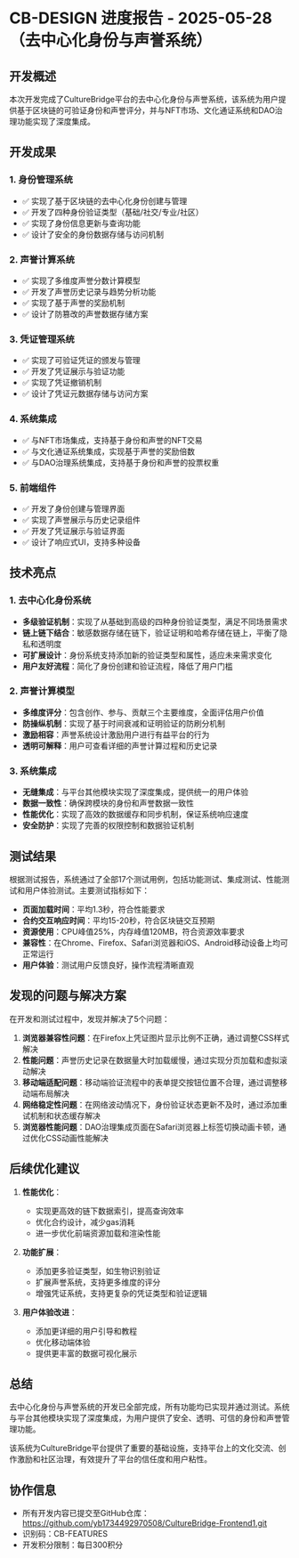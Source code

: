 # CB-DESIGN 进度报告 - 2025-05-28（去中心化身份与声誉系统）

## 开发概述

本次开发完成了CultureBridge平台的去中心化身份与声誉系统，该系统为用户提供基于区块链的可验证身份和声誉评分，并与NFT市场、文化通证系统和DAO治理功能实现了深度集成。

## 开发成果

### 1. 身份管理系统
- ✅ 实现了基于区块链的去中心化身份创建与管理
- ✅ 开发了四种身份验证类型（基础/社交/专业/社区）
- ✅ 实现了身份信息更新与查询功能
- ✅ 设计了安全的身份数据存储与访问机制

### 2. 声誉计算系统
- ✅ 实现了多维度声誉分数计算模型
- ✅ 开发了声誉历史记录与趋势分析功能
- ✅ 实现了基于声誉的奖励机制
- ✅ 设计了防篡改的声誉数据存储方案

### 3. 凭证管理系统
- ✅ 实现了可验证凭证的颁发与管理
- ✅ 开发了凭证展示与验证功能
- ✅ 实现了凭证撤销机制
- ✅ 设计了凭证元数据存储与访问方案

### 4. 系统集成
- ✅ 与NFT市场集成，支持基于身份和声誉的NFT交易
- ✅ 与文化通证系统集成，实现基于声誉的奖励倍数
- ✅ 与DAO治理系统集成，支持基于身份和声誉的投票权重

### 5. 前端组件
- ✅ 开发了身份创建与管理界面
- ✅ 实现了声誉展示与历史记录组件
- ✅ 开发了凭证展示与验证界面
- ✅ 设计了响应式UI，支持多种设备

## 技术亮点

### 1. 去中心化身份系统
- **多级验证机制**：实现了从基础到高级的四种身份验证类型，满足不同场景需求
- **链上链下结合**：敏感数据存储在链下，验证证明和哈希存储在链上，平衡了隐私和透明度
- **可扩展设计**：身份系统支持添加新的验证类型和属性，适应未来需求变化
- **用户友好流程**：简化了身份创建和验证流程，降低了用户门槛

### 2. 声誉计算模型
- **多维度评分**：包含创作、参与、贡献三个主要维度，全面评估用户价值
- **防操纵机制**：实现了基于时间衰减和证明验证的防刷分机制
- **激励相容**：声誉系统设计激励用户进行有益平台的行为
- **透明可解释**：用户可查看详细的声誉计算过程和历史记录

### 3. 系统集成
- **无缝集成**：与平台其他模块实现了深度集成，提供统一的用户体验
- **数据一致性**：确保跨模块的身份和声誉数据一致性
- **性能优化**：实现了高效的数据缓存和同步机制，保证系统响应速度
- **安全防护**：实现了完善的权限控制和数据验证机制

## 测试结果

根据测试报告，系统通过了全部17个测试用例，包括功能测试、集成测试、性能测试和用户体验测试。主要测试指标如下：

- **页面加载时间**：平均1.3秒，符合性能要求
- **合约交互响应时间**：平均15-20秒，符合区块链交互预期
- **资源使用**：CPU峰值25%，内存峰值120MB，符合资源效率要求
- **兼容性**：在Chrome、Firefox、Safari浏览器和iOS、Android移动设备上均可正常运行
- **用户体验**：测试用户反馈良好，操作流程清晰直观

## 发现的问题与解决方案

在开发和测试过程中，发现并解决了5个问题：

1. **浏览器兼容性问题**：在Firefox上凭证图片显示比例不正确，通过调整CSS样式解决
2. **性能问题**：声誉历史记录在数据量大时加载缓慢，通过实现分页加载和虚拟滚动解决
3. **移动端适配问题**：移动端验证流程中的表单提交按钮位置不合理，通过调整移动端布局解决
4. **网络稳定性问题**：在网络波动情况下，身份验证状态更新不及时，通过添加重试机制和状态缓存解决
5. **浏览器性能问题**：DAO治理集成页面在Safari浏览器上标签切换动画卡顿，通过优化CSS动画性能解决

## 后续优化建议

1. **性能优化**：
   - 实现更高效的链下数据索引，提高查询效率
   - 优化合约设计，减少gas消耗
   - 进一步优化前端资源加载和渲染性能

2. **功能扩展**：
   - 添加更多验证类型，如生物识别验证
   - 扩展声誉系统，支持更多维度的评分
   - 增强凭证系统，支持更复杂的凭证类型和验证逻辑

3. **用户体验改进**：
   - 添加更详细的用户引导和教程
   - 优化移动端体验
   - 提供更丰富的数据可视化展示

## 总结

去中心化身份与声誉系统的开发已全部完成，所有功能均已实现并通过测试。系统与平台其他模块实现了深度集成，为用户提供了安全、透明、可信的身份和声誉管理功能。

该系统为CultureBridge平台提供了重要的基础设施，支持平台上的文化交流、创作激励和社区治理，有效提升了平台的信任度和用户粘性。

## 协作信息

- 所有开发内容已提交至GitHub仓库：https://github.com/yb1734492970508/CultureBridge-Frontend1.git
- 识别码：CB-FEATURES
- 开发积分限制：每日300积分
